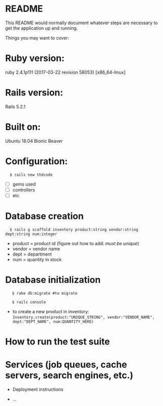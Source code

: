 # README

This README would normally document whatever steps are necessary to get the
application up and running.

Things you may want to cover:

# Ruby version:
ruby 2.4.1p111 (2017-03-22 revision 58053) [x86_64-linux]

# Rails version:
Rails 5.2.1

# Built on:
Ubuntu 18.04 Bionic Beaver

# Configuration:

 ```  $ rails new thdcode```
- [ ] gems used
- [ ] controllers
- [ ] etc

# Database creation

 ```  $ rails g scaffold inventory product:string vendor:string dept:string num:integer```
  - product = product id (figure out how to add: *must be unique*)
  - vendor = vendor name
  - dept = department
  - num = quantity in stock

# Database initialization

```   $ rake db:migrate #to migrate```

```   $ rails console```
  - to create a new product in inventory:
      ```Inventory.create(product:"UNIQUE_STRING", vendor:"VENDOR_NAME", dept:"DEPT_NAME", num:QUANTITY_HERE)```

# How to run the test suite

# Services (job queues, cache servers, search engines, etc.)

* Deployment instructions

* ...
